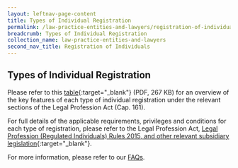 ```yaml
---
layout: leftnav-page-content
title: Types of Individual Registration 
permalink: /law-practice-entities-and-lawyers/registration-of-individuals/types-of-certificate-of-registration/
breadcrumb: Types of Individual Registration 
collection_name: law-practice-entities-and-lawyers
second_nav_title: Registration of Individuals
---
```


Types of Individual Registration
---

Please refer to this [table](/files/Types_of_LSRA_Individual_Registration_May_2018.pdf/){:target="_blank"} (PDF, 267 KB) for an overview of the key features of each type of individual registration under the relevant sections of the Legal Profession Act (Cap. 161).

For full details of the applicable requirements, privileges and conditions for each type of registration, please refer to the  Legal Profession Act, [Legal Profession (Regulated Individuals) Rules 2015, and other relevant subsidiary legislation](/law-practice-entities-and-lawyers/resources-for-law-practice-entities/relevant-legislation-and-communications/){:target="_blank"}. 

For more information, please refer to our [FAQs](https://va.ecitizen.gov.sg/cfp/customerpages/mlaw/explorefaq.aspx).

